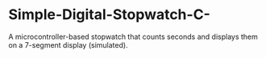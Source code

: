 # Simple-Digital-Stopwatch-C-
A microcontroller-based stopwatch that counts seconds and displays them on a 7-segment display (simulated).

